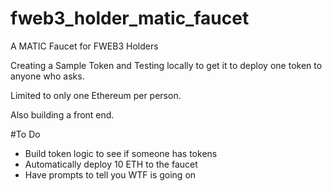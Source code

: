 # fweb3_holder_matic_faucet
A MATIC Faucet for FWEB3 Holders

Creating a Sample Token and Testing locally to get it to deploy one token to anyone who asks.

Limited to only one Ethereum per person.

Also building a front end.

#To Do
- Build token logic to see if someone has tokens
- Automatically deploy 10 ETH to the faucet
- Have prompts to tell you WTF is going on